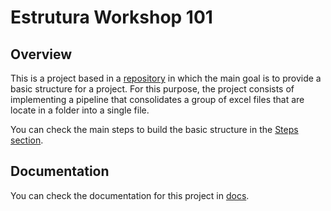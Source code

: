 # Estrutura Workshop 101

## Overview

This is a project based in a [repository](https://github.com/lvgalvao/DataProjectStarterKit/tree/main) in which the main goal is to provide a basic structure for a project. For this purpose, the project consists of implementing a pipeline that consolidates a group of excel files that are locate in a folder into a single file.

You can check the main steps to build the basic structure in the [Steps section](./steps.md).


## Documentation

You can check the documentation for this project in [docs](https://alecsandergr.github.io/estrutura-ws-101/).


